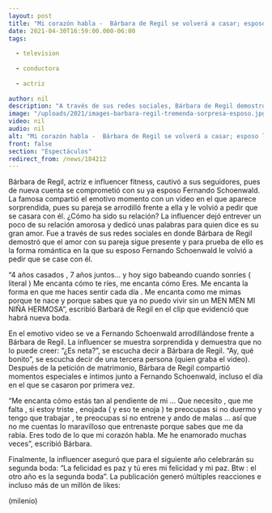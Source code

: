 ```yaml
---
layout: post
title: "Mi corazón habla -  Bárbara de Regil se volverá a casar; esposo le pide matrimonio"
date: 2021-04-30T16:59:00.000-06:00
tags:
  
  - television
  
  - conductora
  
  - actriz
  
author: nil
description: "A través de sus redes sociales, Bárbara de Regil demostró que el amor con su pareja sigue presente y para prueba compartió la forma romántica en la que su esposo Fernando Schoenwald le volvió a pedir que se case con él. "
image: "/uploads/2021/images-barbara-regil-tremenda-sorpresa-esposo.jpg"
video: nil
audio: nil
alt: "Mi corazón habla -  Bárbara de Regil se volverá a casar; esposo le pide matrimonio"
front: false
section: "Espectáculos"
redirect_from: /news/184212
---
```


Bárbara de Regil, actriz e influencer fitness, cautivó a sus seguidores, pues de nueva cuenta se comprometió con su ya esposo Fernando Schoenwald. La famosa compartió el emotivo momento con un video en el que aparece sorprendida, pues su pareja se arrodilló frente a ella y le volvió a pedir que se casara con él. ¿Cómo ha sido su relación? La influencer dejó entrever un poco de su relación amorosa y dedicó unas palabras para quien dice es su gran amor. Fue a través de sus redes sociales en donde Bárbara de Regil demostró que el amor con su pareja sigue presente y para prueba de ello es la forma romántica en la que su esposo Fernando Schoenwald le volvió a pedir que se case con él. 

“4 años casados , 7 años juntos... y hoy sigo babeando cuando sonríes ( literal ) Me encanta cómo te ríes, me encanta cómo Eres. Me encanta la forma en que me haces sentir cada día . Me encanta como me mimas porque te nace y porque sabes que ya no puedo vivir sin un MEN MEN MI NIÑA HERMOSA”, escribió Barbará de Regil en el clip que evidenció que habrá nueva boda. 

En el emotivo video se ve a Fernando Schoenwald arrodillándose frente a Bárbara de Regil. La influencer se muestra sorprendida y demuestra que no lo puede creer: “¿Es neta?”, se escucha decir a Bárbara de Regil. “Ay, qué bonito”, se escucha decir de una tercera persona (quien graba el video). Después de la petición de matrimonio, Bárbara de Regil compartió momentos especiales e íntimos junto a Fernando Schoenwald, incluso el día en el que se casaron por primera vez. 

“Me encanta cómo estás tan al pendiente de mi ... Que necesito , que me falta , si estoy triste , enojada ( y eso te enoja ) te preocupas si no duermo y tengo que trabajar , te preocupas si no entrene y ando de malas ... así que no me cuentas lo maravilloso que entrenaste porque sabes que me da rabia. Eres todo de lo que mi corazón habla. Me he enamorado muchas veces”, escribió Bárbara. 

Finalmente, la influencer aseguró que para el siguiente año celebrarán su segunda boda: “La felicidad es paz y tú eres mi felicidad y mi paz. Btw : el otro año es la segunda boda”. La publicación generó múltiples reacciones e incluso más de un millón de likes: 

(milenio)
